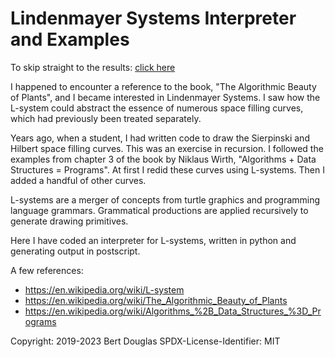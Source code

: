 # Lindenmayer Systems Interpreter and Examples

To skip straight to the results: [click here](http://htmlpreview.github.io/?https://github.com/bertdouglas/Lindenmayer/blob/master/rust_svg/lsys_examples.html)

I happened to encounter a reference to the book, "The Algorithmic Beauty of Plants",
and I became interested in Lindenmayer Systems.  I saw how the L-system
could abstract the essence of numerous space filling curves, which had previously
been treated separately.

Years ago, when a student, I had written code to draw the Sierpinski and
Hilbert space filling curves.  This was an exercise in recursion.
I followed the examples from chapter 3 of the book by Niklaus Wirth,
"Algorithms + Data Structures = Programs".  At first I redid these curves
using L-systems.  Then I added a handful of other curves.

L-systems are a merger of concepts from turtle graphics and programming language grammars.
Grammatical productions are applied recursively to generate drawing primitives.

Here I have coded an interpreter for L-systems, written in python and
generating output in postscript.

A few references:
- https://en.wikipedia.org/wiki/L-system
- https://en.wikipedia.org/wiki/The_Algorithmic_Beauty_of_Plants
- https://en.wikipedia.org/wiki/Algorithms_%2B_Data_Structures_%3D_Programs

Copyright: 2019-2023 Bert Douglas
SPDX-License-Identifier: MIT
